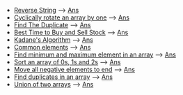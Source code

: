 * [Reverse String](https://practice.geeksforgeeks.org/problems/reverse-a-string/1#) --> [Ans](/Arrays/rev_str.cpp)
* [Cyclically rotate an array by one](https://practice.geeksforgeeks.org/problems/cyclically-rotate-an-array-by-one2614/1#) --> [Ans](/Arrays/rotate_1.cpp)
* [Find The Duplicate](https://leetcode.com/problems/find-the-duplicate-number/) --> [Ans](/Arrays/find_dup.cpp)
* [Best Time to Buy and Sell Stock](https://leetcode.com/problems/best-time-to-buy-and-sell-stock/) --> [Ans](/Arrays/stock(1).cpp)
* [Kadane's Algorithm](https://practice.geeksforgeeks.org/problems/kadanes-algorithm-1587115620/1#) --> [Ans](/Arrays/k_algo.cpp)
* [Common elements](https://practice.geeksforgeeks.org/problems/common-elements1132/1#) --> [Ans](/Arrays/comm_ele.cpp)
* [Find minimum and maximum element in an array](https://practice.geeksforgeeks.org/problems/find-minimum-and-maximum-element-in-an-array4428/1#) --> [Ans](/Arrays/min_max.cpp)
* [Sort an array of 0s, 1s and 2s](https://practice.geeksforgeeks.org/problems/sort-an-array-of-0s-1s-and-2s4231/1#) --> [Ans](/Arrays/sort012.cpp)
* [Move all negative elements to end](https://practice.geeksforgeeks.org/problems/move-all-negative-elements-to-end1813/1#) --> [Ans](/Arrays/move_neg.cpp)
* [Find duplicates in an array](https://practice.geeksforgeeks.org/problems/find-duplicates-in-an-array/1#) --> [Ans](/Arrays/find_dupp.cpp)
* [Union of two arrays](https://practice.geeksforgeeks.org/problems/union-of-two-arrays3538/1/#) --> [Ans](/Arrays/union.cpp)
